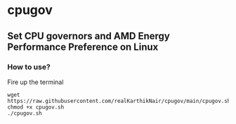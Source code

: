 # cpugov

## Set CPU governors and AMD Energy Performance Preference on Linux

### How to use?

Fire up the terminal 

```
wget https://raw.githubusercontent.com/realKarthikNair/cpugov/main/cpugov.sh
chmod +x cpugov.sh
./cpugov.sh
```

